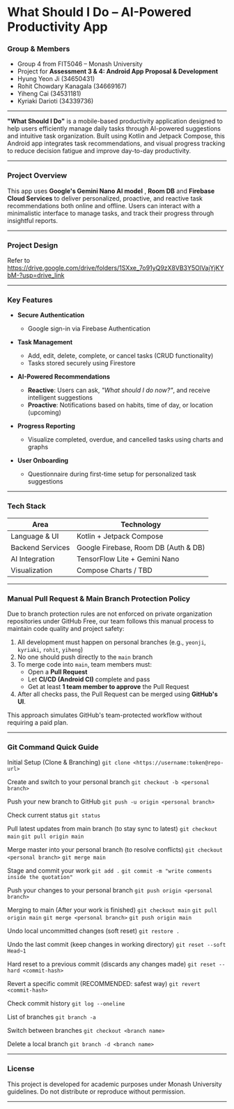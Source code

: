# What Should I Do – AI-Powered Productivity App

### Group & Members
- Group 4 from FIT5046 – Monash University
- Project for **Assessment 3 & 4: Android App Proposal & Development**
- Hyung Yeon Ji (34650431)
- Rohit Chowdary Kanagala (34669167)
- Yiheng Cai (34531181)
- Kyriaki Darioti (34339736)

---

**"What Should I Do"** is a mobile-based productivity application designed to help users efficiently manage daily tasks through AI-powered suggestions and intuitive task organization. Built using Kotlin and Jetpack Compose, this Android app integrates task recommendations, and visual progress tracking to reduce decision fatigue and improve day-to-day productivity.

---

### Project Overview

This app uses **Google's Gemini Nano AI model** , **Room DB** and **Firebase Cloud Services** to deliver personalized, proactive, and reactive task recommendations both online and offline. Users can interact with a minimalistic interface to manage tasks, and track their progress through insightful reports.

---
### Project Design

Refer to https://drive.google.com/drive/folders/1SXxe_7o91yQ9zX8VB3Y5OlVajYjKYbM-?usp=drive_link

---

### Key Features

- **Secure Authentication**
    - Google sign-in via Firebase Authentication

- **Task Management**
    - Add, edit, delete, complete, or cancel tasks (CRUD functionality)
    - Tasks stored securely using Firestore

- **AI-Powered Recommendations**
    - **Reactive**: Users can ask, *"What should I do now?"*, and receive intelligent suggestions
    - **Proactive**: Notifications based on habits, time of day, or location (upcoming)

- **Progress Reporting**
    - Visualize completed, overdue, and cancelled tasks using charts and graphs

- **User Onboarding**
    - Questionnaire during first-time setup for personalized task suggestions

---

### Tech Stack

| Area               | Technology                           |
|--------------------|--------------------------------------|
| Language & UI      | Kotlin + Jetpack Compose             |
| Backend Services   | Google Firebase, Room DB (Auth & DB) |
| AI Integration     | TensorFlow Lite + Gemini Nano        |
| Visualization      | Compose Charts / TBD                 |

---

### Manual Pull Request & Main Branch Protection Policy

Due to branch protection rules are not enforced on private organization repositories under GitHub Free, our team follows this manual process to maintain code quality and project safety:

1. All development must happen on personal branches (e.g., `yeonji`, `kyriaki`, `rohit`, `yiheng`)
2. No one should push directly to the `main` branch
3. To merge code into `main`, team members must:
   - Open a **Pull Request**
   - Let **CI/CD (Android CI)** complete and pass
   - Get at least **1 team member to approve** the Pull Request
4. After all checks pass, the Pull Request can be merged using **GitHub's UI**.

This approach simulates GitHub's team-protected workflow without requiring a paid plan. 

---

### Git Command Quick Guide

Initial Setup (Clone & Branching)
`git clone <https://username:token@repo-url>`

Create and switch to your personal branch
`git checkout -b <personal branch>`

Push your new branch to GitHub
`git push -u origin <personal branch>`

Check current status
`git status`

Pull latest updates from main branch (to stay sync to latest)
`git checkout main`
`git pull origin main`

Merge master into your personal branch (to resolve conflicts)
`git checkout <personal branch>`
`git merge main`

Stage and commit your work 
`git add .`
`git commit -m "write comments inside the quotation"`

Push your changes to your personal branch 
`git push origin <personal branch>`

Merging to main (After your work is finished)
`git checkout main` 
`git pull origin main`
`git merge <personal branch>`
`git push origin main`

Undo local uncommitted changes (soft reset)
`git restore .`

Undo the last commit (keep changes in working directory)
`git reset --soft Head~1`

Hard reset to a previous commit (discards any changes made)
`git reset --hard <commit-hash>`

Revert a specific commit (RECOMMENDED: safest way)
`git revert <commit-hash>`

Check commit history
`git log --oneline`

List of branches
`git branch -a`

Switch between branches
`git checkout <branch name>`

Delete a local branch
`git branch -d <branch name>`

---

### License

This project is developed for academic purposes under Monash University guidelines. Do not distribute or reproduce without permission.

---